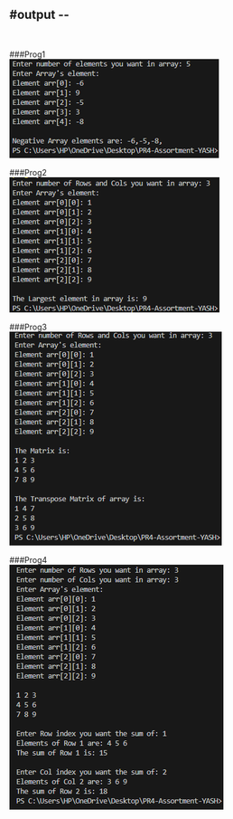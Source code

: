 <h2>#output --</h2>
<br>

###Prog1
<br>
![prog1](./images/image1.png)
<br>

###Prog2
<br>
![prog2](./images/image2.png)
<br>

###Prog3
<br>
![prog3](./images/image3.png)
<br>

###Prog4
<br>
![prog4](./images/image.png)